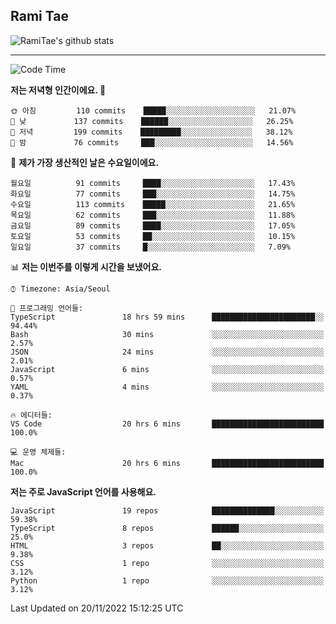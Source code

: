 ## Rami Tae

![RamiTae's github stats](https://github-readme-stats.vercel.app/api?username=RamiTae&show_icons=true&theme=tokyonight)

---
<!--START_SECTION:waka-->
![Code Time](http://img.shields.io/badge/Code%20Time-535%20hrs%208%20mins-blue)

**저는 저녁형 인간이에요. 🦉** 

```text
🌞 아침         110 commits    █████░░░░░░░░░░░░░░░░░░░░   21.07% 
🌆 낮　         137 commits    ██████░░░░░░░░░░░░░░░░░░░   26.25% 
🌃 저녁         199 commits    █████████░░░░░░░░░░░░░░░░   38.12% 
🌙 밤　         76 commits     ███░░░░░░░░░░░░░░░░░░░░░░   14.56%

```
📅 **제가 가장 생산적인 날은 수요일이에요.** 

```text
월요일          91 commits     ████░░░░░░░░░░░░░░░░░░░░░   17.43% 
화요일          77 commits     ███░░░░░░░░░░░░░░░░░░░░░░   14.75% 
수요일          113 commits    █████░░░░░░░░░░░░░░░░░░░░   21.65% 
목요일          62 commits     ███░░░░░░░░░░░░░░░░░░░░░░   11.88% 
금요일          89 commits     ████░░░░░░░░░░░░░░░░░░░░░   17.05% 
토요일          53 commits     ██░░░░░░░░░░░░░░░░░░░░░░░   10.15% 
일요일          37 commits     █░░░░░░░░░░░░░░░░░░░░░░░░   7.09%

```


📊 **저는 이번주를 이렇게 시간을 보냈어요.** 

```text
⌚︎ Timezone: Asia/Seoul

💬 프로그래밍 언어들: 
TypeScript               18 hrs 59 mins      ███████████████████████░░   94.44% 
Bash                     30 mins             ░░░░░░░░░░░░░░░░░░░░░░░░░   2.57% 
JSON                     24 mins             ░░░░░░░░░░░░░░░░░░░░░░░░░   2.01% 
JavaScript               6 mins              ░░░░░░░░░░░░░░░░░░░░░░░░░   0.57% 
YAML                     4 mins              ░░░░░░░░░░░░░░░░░░░░░░░░░   0.37%

🔥 에디터들: 
VS Code                  20 hrs 6 mins       █████████████████████████   100.0%

💻 운영 체제들: 
Mac                      20 hrs 6 mins       █████████████████████████   100.0%

```

**저는 주로 JavaScript 언어를 사용해요.** 

```text
JavaScript               19 repos            ██████████████░░░░░░░░░░░   59.38% 
TypeScript               8 repos             ██████░░░░░░░░░░░░░░░░░░░   25.0% 
HTML                     3 repos             ██░░░░░░░░░░░░░░░░░░░░░░░   9.38% 
CSS                      1 repo              ░░░░░░░░░░░░░░░░░░░░░░░░░   3.12% 
Python                   1 repo              ░░░░░░░░░░░░░░░░░░░░░░░░░   3.12%

```



 Last Updated on 20/11/2022 15:12:25 UTC
<!--END_SECTION:waka-->
